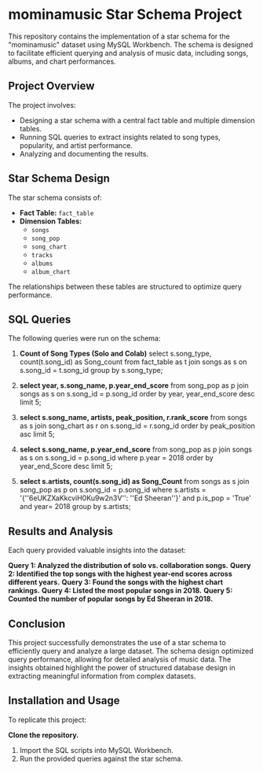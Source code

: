 # mominamusic Star Schema Project

This repository contains the implementation of a star schema for the "mominamusic" dataset using MySQL Workbench. The schema is designed to facilitate efficient querying and analysis of music data, including songs, albums, and chart performances.

## Project Overview

The project involves:
- Designing a star schema with a central fact table and multiple dimension tables.
- Running SQL queries to extract insights related to song types, popularity, and artist performance.
- Analyzing and documenting the results.

## Star Schema Design

The star schema consists of:
- **Fact Table:** `fact_table`
- **Dimension Tables:** 
  - `songs`
  - `song_pop`
  - `song_chart`
  - `tracks`
  - `albums`
  - `album_chart`

The relationships between these tables are structured to optimize query performance.

## SQL Queries

The following queries were run on the schema:
1. **Count of Song Types (Solo and Colab)**
   select s.song_type, count(t.song_id) as Song_count
   from fact_table as t
   join songs as s
   on s.song_id = t.song_id
   group by s.song_type;

2. **select year, s.song_name, p.year_end_score**
   from song_pop as p
   join songs as s
   on s.song_id = p.song_id 
   order by year, year_end_score desc
   limit 5;
 
3. **select s.song_name, artists, peak_position, r.rank_score**
   from songs as s
   join song_chart as r 
   on s.song_id = r.song_id
   order by peak_position asc
   limit 5;

4. **select s.song_name,  p.year_end_score**
   from song_pop as p
   join songs as s
   on s.song_id = p.song_id
   where p.year = 2018
   order by year_end_Score desc
   limit 5;

5. **select s.artists, count(s.song_id) as Song_Count**
   from songs as s
   join song_pop as p on s.song_id = p.song_id
   where s.artists = '{''6eUKZXaKkcviH0Ku9w2n3V'': ''Ed Sheeran''}' and p.is_pop = 'True' and year= 2018
   group by s.artists;

## Results and Analysis
Each query provided valuable insights into the dataset:

**Query 1: Analyzed the distribution of solo vs. collaboration songs.**
**Query 2: Identified the top songs with the highest year-end scores across different years.**
**Query 3: Found the songs with the highest chart rankings.**
**Query 4: Listed the most popular songs in 2018.**
**Query 5: Counted the number of popular songs by Ed Sheeran in 2018.**

## Conclusion
This project successfully demonstrates the use of a star schema to efficiently query and analyze a large dataset. The schema design optimized query performance, allowing for detailed analysis of music data. The insights obtained highlight the power of structured database design in extracting meaningful information from complex datasets.

## Installation and Usage
To replicate this project:

**Clone the repository.**
1. Import the SQL scripts into MySQL Workbench.
2. Run the provided queries against the star schema.
